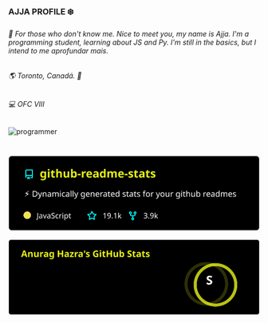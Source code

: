 ###  AJJA PROFILE ❄️

###### 🌠 For those who don't know me. Nice to meet you, my name is Ajja. I'm a programming student, learning about JS and Py. I'm still in the basics, but I intend to  me aprofundar mais.

###### 🌎 Toronto, Canadá. 🍁

######  💻 OFC VIII

![programmer](https://github.com/dcAjja/dcAjja/blob/main/programmer.gif) [](/MostUsedLanguages.svg?raw=true)
#
 <p align="center"><img src="/readme-stats.svg?raw=true" alt="dcAjja"/></p>                                   
 
 <p align="center"><img src="stats.svg?raw=true" alt="dcAjja"/></p>








